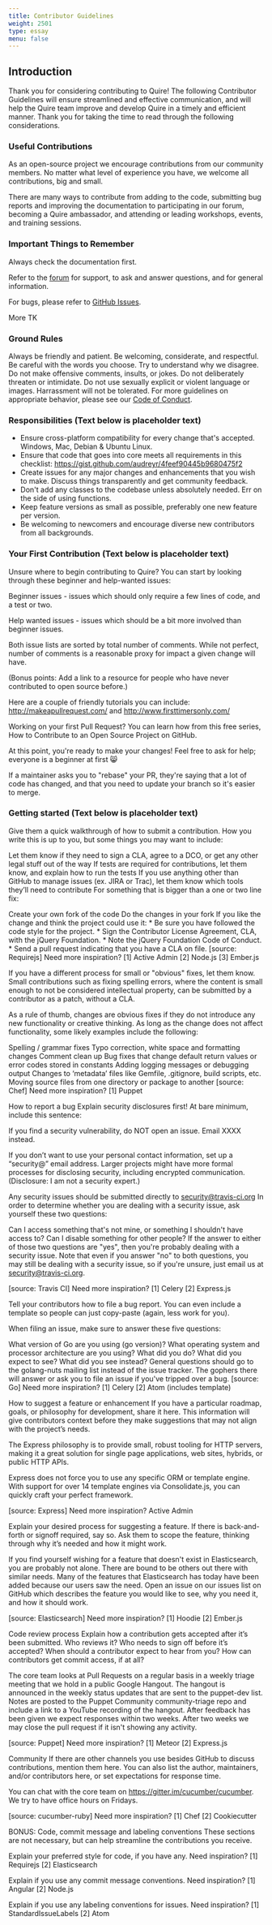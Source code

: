 ```yaml
---
title: Contributor Guidelines
weight: 2501
type: essay
menu: false
---
```

## Introduction

Thank you for considering contributing to Quire! The following Contributor Guidelines will ensure streamlined and effective communication, and will help the Quire team improve and develop Quire in a timely and efficient manner. Thank you for taking the time to read through the following considerations.

### Useful Contributions

As an open-source project we encourage contributions from our community members. No matter what level of experience you have, we welcome all contributions, big and small.

There are many ways to contribute from adding to the code, submitting bug reports and improving the documentation to participating in our forum, becoming a Quire ambassador, and attending or leading workshops, events, and training sessions.

### Important Things to Remember

Always check the documentation first.

Refer to the [forum](TK) for support, to ask and answer questions, and for general information.

For bugs, please refer to [GitHub Issues](https://github.com/gettypubs/quire/issues).

More TK

### Ground Rules

Always be friendly and patient. Be welcoming, considerate, and respectful. Be careful with the words you choose. Try to understand why we disagree. Do not make offensive comments, insults, or jokes. Do not deliberately threaten or intimidate. Do not use sexually explicit or violent language or images. Harrassment will not be tolerated.  For more guidelines on appropriate behavior, please see our [Code of Conduct](https://quire/getty.edu/community/code-of-conduct).

### Responsibilities (**Text below is placeholder text**)

- Ensure cross-platform compatibility for every change that's accepted. Windows, Mac, Debian & Ubuntu Linux.
- Ensure that code that goes into core meets all requirements in this checklist: https://gist.github.com/audreyr/4feef90445b9680475f2
- Create issues for any major changes and enhancements that you wish to make. Discuss things transparently and get community feedback.
- Don't add any classes to the codebase unless absolutely needed. Err on the side of using functions.
- Keep feature versions as small as possible, preferably one new feature per version.
- Be welcoming to newcomers and encourage diverse new contributors from all backgrounds.

### Your First Contribution (**Text below is placeholder text**)

Unsure where to begin contributing to Quire? You can start by looking through these beginner and help-wanted issues:

Beginner issues - issues which should only require a few lines of code, and a test or two.

Help wanted issues - issues which should be a bit more involved than beginner issues.

Both issue lists are sorted by total number of comments. While not perfect, number of comments is a reasonable proxy for impact a given change will have.

(Bonus points: Add a link to a resource for people who have never contributed to open source before.)

Here are a couple of friendly tutorials you can include: http://makeapullrequest.com/ and http://www.firsttimersonly.com/

Working on your first Pull Request? You can learn how from this free series, How to Contribute to an Open Source Project on GitHub.

At this point, you're ready to make your changes! Feel free to ask for help; everyone is a beginner at first 😸

If a maintainer asks you to "rebase" your PR, they're saying that a lot of code has changed, and that you need to update your branch so it's easier to merge.

### Getting started (**Text below is placeholder text**)

Give them a quick walkthrough of how to submit a contribution. How you write this is up to you, but some things you may want to include:

Let them know if they need to sign a CLA, agree to a DCO, or get any other legal stuff out of the way
If tests are required for contributions, let them know, and explain how to run the tests
If you use anything other than GitHub to manage issues (ex. JIRA or Trac), let them know which tools they’ll need to contribute
For something that is bigger than a one or two line fix:

Create your own fork of the code
Do the changes in your fork
If you like the change and think the project could use it: * Be sure you have followed the code style for the project. * Sign the Contributor License Agreement, CLA, with the jQuery Foundation. * Note the jQuery Foundation Code of Conduct. * Send a pull request indicating that you have a CLA on file.
[source: Requirejs] Need more inspiration? [1] Active Admin [2] Node.js [3] Ember.js

If you have a different process for small or "obvious" fixes, let them know.
Small contributions such as fixing spelling errors, where the content is small enough to not be considered intellectual property, can be submitted by a contributor as a patch, without a CLA.

As a rule of thumb, changes are obvious fixes if they do not introduce any new functionality or creative thinking. As long as the change does not affect functionality, some likely examples include the following:

Spelling / grammar fixes
Typo correction, white space and formatting changes
Comment clean up
Bug fixes that change default return values or error codes stored in constants
Adding logging messages or debugging output
Changes to ‘metadata’ files like Gemfile, .gitignore, build scripts, etc.
Moving source files from one directory or package to another
[source: Chef] Need more inspiration? [1] Puppet

How to report a bug
Explain security disclosures first!
At bare minimum, include this sentence:

If you find a security vulnerability, do NOT open an issue. Email XXXX instead.

If you don’t want to use your personal contact information, set up a “security@” email address. Larger projects might have more formal processes for disclosing security, including encrypted communication. (Disclosure: I am not a security expert.)

Any security issues should be submitted directly to security@travis-ci.org In order to determine whether you are dealing with a security issue, ask yourself these two questions:

Can I access something that's not mine, or something I shouldn't have access to?
Can I disable something for other people?
If the answer to either of those two questions are "yes", then you're probably dealing with a security issue. Note that even if you answer "no" to both questions, you may still be dealing with a security issue, so if you're unsure, just email us at security@travis-ci.org.

[source: Travis CI] Need more inspiration? [1] Celery [2] Express.js

Tell your contributors how to file a bug report.
You can even include a template so people can just copy-paste (again, less work for you).

When filing an issue, make sure to answer these five questions:

What version of Go are you using (go version)?
What operating system and processor architecture are you using?
What did you do?
What did you expect to see?
What did you see instead? General questions should go to the golang-nuts mailing list instead of the issue tracker. The gophers there will answer or ask you to file an issue if you've tripped over a bug.
[source: Go] Need more inspiration? [1] Celery [2] Atom (includes template)

How to suggest a feature or enhancement
If you have a particular roadmap, goals, or philosophy for development, share it here.
This information will give contributors context before they make suggestions that may not align with the project’s needs.

The Express philosophy is to provide small, robust tooling for HTTP servers, making it a great solution for single page applications, web sites, hybrids, or public HTTP APIs.

Express does not force you to use any specific ORM or template engine. With support for over 14 template engines via Consolidate.js, you can quickly craft your perfect framework.

[source: Express] Need more inspiration? Active Admin

Explain your desired process for suggesting a feature.
If there is back-and-forth or signoff required, say so. Ask them to scope the feature, thinking through why it’s needed and how it might work.

If you find yourself wishing for a feature that doesn't exist in Elasticsearch, you are probably not alone. There are bound to be others out there with similar needs. Many of the features that Elasticsearch has today have been added because our users saw the need. Open an issue on our issues list on GitHub which describes the feature you would like to see, why you need it, and how it should work.

[source: Elasticsearch] Need more inspiration? [1] Hoodie [2] Ember.js

Code review process
Explain how a contribution gets accepted after it’s been submitted.
Who reviews it? Who needs to sign off before it’s accepted? When should a contributor expect to hear from you? How can contributors get commit access, if at all?

The core team looks at Pull Requests on a regular basis in a weekly triage meeting that we hold in a public Google Hangout. The hangout is announced in the weekly status updates that are sent to the puppet-dev list. Notes are posted to the Puppet Community community-triage repo and include a link to a YouTube recording of the hangout. After feedback has been given we expect responses within two weeks. After two weeks we may close the pull request if it isn't showing any activity.

[source: Puppet] Need more inspiration? [1] Meteor [2] Express.js

Community
If there are other channels you use besides GitHub to discuss contributions, mention them here. You can also list the author, maintainers, and/or contributors here, or set expectations for response time.

You can chat with the core team on https://gitter.im/cucumber/cucumber. We try to have office hours on Fridays.

[source: cucumber-ruby] Need more inspiration? [1] Chef [2] Cookiecutter

BONUS: Code, commit message and labeling conventions
These sections are not necessary, but can help streamline the contributions you receive.

Explain your preferred style for code, if you have any.
Need inspiration? [1] Requirejs [2] Elasticsearch

Explain if you use any commit message conventions.
Need inspiration? [1] Angular [2] Node.js

Explain if you use any labeling conventions for issues.
Need inspiration? [1] StandardIssueLabels [2] Atom
